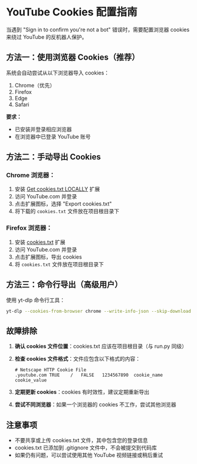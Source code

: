 # YouTube Cookies 配置指南

当遇到 "Sign in to confirm you're not a bot" 错误时，需要配置浏览器 cookies 来绕过 YouTube 的反机器人保护。

## 方法一：使用浏览器 Cookies（推荐）

系统会自动尝试从以下浏览器导入 cookies：
1. Chrome（优先）
2. Firefox
3. Edge
4. Safari

**要求：**
- 已安装并登录相应浏览器
- 在浏览器中已登录 YouTube 账号

## 方法二：手动导出 Cookies

### Chrome 浏览器：
1. 安装 [Get cookies.txt LOCALLY](https://chrome.google.com/webstore/detail/get-cookiestxt-locally/cclelndahbckbenkjhflpdbgdldlbecc) 扩展
2. 访问 YouTube.com 并登录
3. 点击扩展图标，选择 "Export cookies.txt"
4. 将下载的 `cookies.txt` 文件放在项目根目录下

### Firefox 浏览器：
1. 安装 [cookies.txt](https://addons.mozilla.org/en-US/firefox/addon/cookies-txt/) 扩展
2. 访问 YouTube.com 并登录
3. 点击扩展图标，导出 cookies
4. 将 `cookies.txt` 文件放在项目根目录下

## 方法三：命令行导出（高级用户）

使用 yt-dlp 命令行工具：
```bash
yt-dlp --cookies-from-browser chrome --write-info-json --skip-download "https://www.youtube.com/watch?v=dQw4w9WgXcQ"
```

## 故障排除

1. **确认 cookies 文件位置**：cookies.txt 应该在项目根目录（与 run.py 同级）

2. **检查 cookies 文件格式**：文件应包含以下格式的内容：
   ```
   # Netscape HTTP Cookie File
   .youtube.com	TRUE	/	FALSE	1234567890	cookie_name	cookie_value
   ```

3. **定期更新 cookies**：cookies 有时效性，建议定期重新导出

4. **尝试不同浏览器**：如果一个浏览器的 cookies 不工作，尝试其他浏览器

## 注意事项

- 不要共享或上传 cookies.txt 文件，其中包含您的登录信息
- cookies.txt 已添加到 .gitignore 文件中，不会被提交到代码库
- 如果仍有问题，可以尝试使用其他 YouTube 视频链接或稍后重试